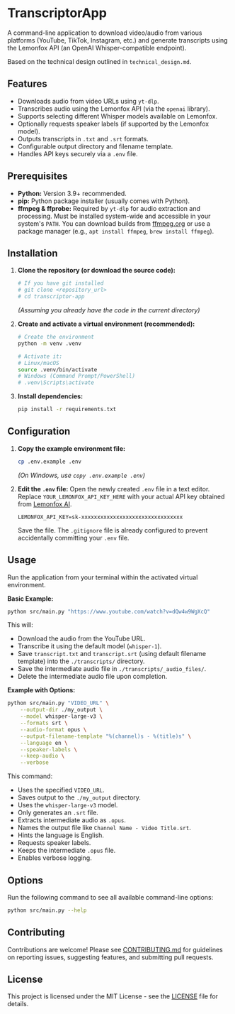 # TranscriptorApp

A command-line application to download video/audio from various platforms (YouTube, TikTok, Instagram, etc.) and generate transcripts using the Lemonfox API (an OpenAI Whisper-compatible endpoint).

Based on the technical design outlined in `technical_design.md`.

## Features

- Downloads audio from video URLs using `yt-dlp`.
- Transcribes audio using the Lemonfox API (via the `openai` library).
- Supports selecting different Whisper models available on Lemonfox.
- Optionally requests speaker labels (if supported by the Lemonfox model).
- Outputs transcripts in `.txt` and `.srt` formats.
- Configurable output directory and filename template.
- Handles API keys securely via a `.env` file.

## Prerequisites

- **Python:** Version 3.9+ recommended.
- **pip:** Python package installer (usually comes with Python).
- **ffmpeg & ffprobe:** Required by `yt-dlp` for audio extraction and processing. Must be installed system-wide and accessible in your system's `PATH`. You can download builds from [ffmpeg.org](https://ffmpeg.org/download.html) or use a package manager (e.g., `apt install ffmpeg`, `brew install ffmpeg`).

## Installation

1.  **Clone the repository (or download the source code):**

    ```bash
    # If you have git installed
    # git clone <repository_url>
    # cd transcriptor-app
    ```

    _(Assuming you already have the code in the current directory)_

2.  **Create and activate a virtual environment (recommended):**

    ```bash
    # Create the environment
    python -m venv .venv

    # Activate it:
    # Linux/macOS
    source .venv/bin/activate
    # Windows (Command Prompt/PowerShell)
    # .venv\Scripts\activate
    ```

3.  **Install dependencies:**
    ```bash
    pip install -r requirements.txt
    ```

## Configuration

1.  **Copy the example environment file:**

    ```bash
    cp .env.example .env
    ```

    _(On Windows, use `copy .env.example .env`)_

2.  **Edit the `.env` file:**
    Open the newly created `.env` file in a text editor.
    Replace `YOUR_LEMONFOX_API_KEY_HERE` with your actual API key obtained from [Lemonfox AI](https://lemonfox.ai/).
    ```dotenv
    LEMONFOX_API_KEY=sk-xxxxxxxxxxxxxxxxxxxxxxxxxxxxxxxx
    ```
    Save the file. The `.gitignore` file is already configured to prevent accidentally committing your `.env` file.

## Usage

Run the application from your terminal within the activated virtual environment.

**Basic Example:**

```bash
python src/main.py "https://www.youtube.com/watch?v=dQw4w9WgXcQ"
```

This will:

- Download the audio from the YouTube URL.
- Transcribe it using the default model (`whisper-1`).
- Save `transcript.txt` and `transcript.srt` (using default filename template) into the `./transcripts/` directory.
- Save the intermediate audio file in `./transcripts/_audio_files/`.
- Delete the intermediate audio file upon completion.

**Example with Options:**

```bash
python src/main.py "VIDEO_URL" \
    --output-dir ./my_output \
    --model whisper-large-v3 \
    --formats srt \
    --audio-format opus \
    --output-filename-template "%(channel)s - %(title)s" \
    --language en \
    --speaker-labels \
    --keep-audio \
    --verbose
```

This command:

- Uses the specified `VIDEO_URL`.
- Saves output to the `./my_output` directory.
- Uses the `whisper-large-v3` model.
- Only generates an `.srt` file.
- Extracts intermediate audio as `.opus`.
- Names the output file like `Channel Name - Video Title.srt`.
- Hints the language is English.
- Requests speaker labels.
- Keeps the intermediate `.opus` file.
- Enables verbose logging.

## Options

Run the following command to see all available command-line options:

```bash
python src/main.py --help
```

## Contributing

Contributions are welcome! Please see [CONTRIBUTING.md](CONTRIBUTING.md) for guidelines on reporting issues, suggesting features, and submitting pull requests.

## License

This project is licensed under the MIT License - see the [LICENSE](LICENSE) file for details.
